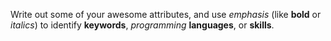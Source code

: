 Write out some of your awesome attributes, and use _emphasis_ (like **bold** or *italics*) to identify **keywords**, _programming_ __languages__, or **skills**. 
